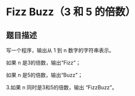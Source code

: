 # Fizz Buzz（3 和 5 的倍数）

## 题目描述
写一个程序，输出从 1 到 n 数字的字符串表示。

如果 n 是3的倍数，输出“Fizz”；

如果 n 是5的倍数，输出“Buzz”；

3.如果 n 同时是3和5的倍数，输出 “FizzBuzz”。
